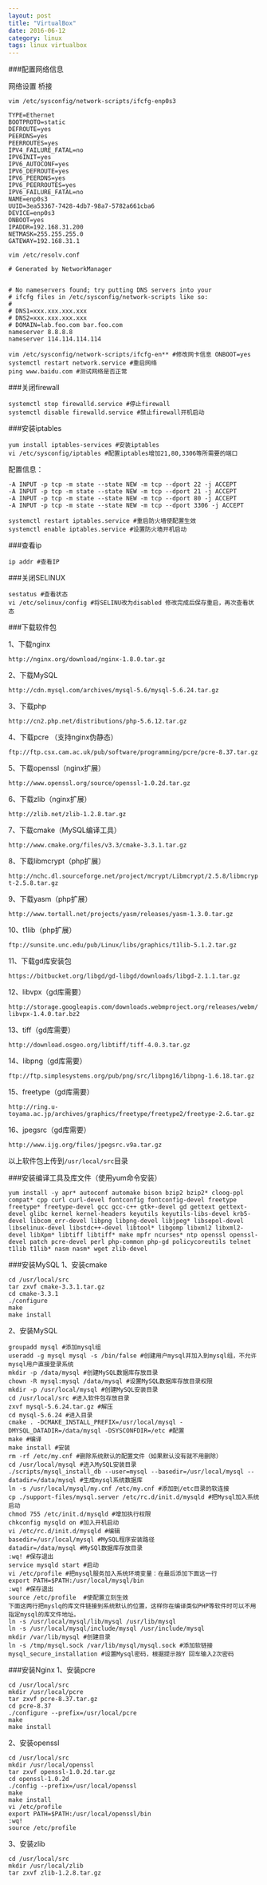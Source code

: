 ```yaml
---
layout: post
title: "VirtualBox"
date: 2016-06-12
category: linux
tags: linux virtualbox
---
```



###配置网络信息

网络设置
桥接
```
vim /etc/sysconfig/network-scripts/ifcfg-enp0s3
```

```
TYPE=Ethernet
BOOTPROTO=static
DEFROUTE=yes
PEERDNS=yes
PEERROUTES=yes
IPV4_FAILURE_FATAL=no
IPV6INIT=yes
IPV6_AUTOCONF=yes
IPV6_DEFROUTE=yes
IPV6_PEERDNS=yes
IPV6_PEERROUTES=yes
IPV6_FAILURE_FATAL=no
NAME=enp0s3
UUID=3ea53367-7428-4db7-98a7-5782a661cba6
DEVICE=enp0s3
ONBOOT=yes
IPADDR=192.168.31.200
NETMASK=255.255.255.0
GATEWAY=192.168.31.1
```


```
vim /etc/resolv.conf
```

```
# Generated by NetworkManager


# No nameservers found; try putting DNS servers into your
# ifcfg files in /etc/sysconfig/network-scripts like so:
#
# DNS1=xxx.xxx.xxx.xxx
# DNS2=xxx.xxx.xxx.xxx
# DOMAIN=lab.foo.com bar.foo.com
nameserver 8.8.8.8
nameserver 114.114.114.114
```

```
vim /etc/sysconfig/network-scripts/ifcfg-en** #修改网卡信息 ONBOOT=yes
systemctl restart network.service #重启网络
ping www.baidu.com #测试网络是否正常
```
###关闭firewall

```
systemctl stop firewalld.service #停止firewall
systemctl disable firewalld.service #禁止firewall开机启动
```

###安装iptables

```
yum install iptables-services #安装iptables
vi /etc/sysconfig/iptables #配置iptables增加21,80,3306等所需要的端口
```

配置信息：

```
-A INPUT -p tcp -m state --state NEW -m tcp --dport 22 -j ACCEPT
-A INPUT -p tcp -m state --state NEW -m tcp --dport 21 -j ACCEPT
-A INPUT -p tcp -m state --state NEW -m tcp --dport 80 -j ACCEPT
-A INPUT -p tcp -m state --state NEW -m tcp --dport 3306 -j ACCEPT
```

```
systemctl restart iptables.service #重启防火墙使配置生效
systemctl enable iptables.service #设置防火墙开机启动
```

###查看ip

```
ip addr #查看IP
```

###关闭SELINUX

```
sestatus #查看状态
vi /etc/selinux/config #将SELINU改为disabled 修改完成后保存重启，再次查看状态
```



###下载软件包

1、下载nginx

`http://nginx.org/download/nginx-1.8.0.tar.gz`

2、下载MySQL

`http://cdn.mysql.com/archives/mysql-5.6/mysql-5.6.24.tar.gz`

3、下载php

`http://cn2.php.net/distributions/php-5.6.12.tar.gz`

4、下载pcre （支持nginx伪静态）

`ftp://ftp.csx.cam.ac.uk/pub/software/programming/pcre/pcre-8.37.tar.gz`

5、下载openssl（nginx扩展）

`http://www.openssl.org/source/openssl-1.0.2d.tar.gz`

6、下载zlib（nginx扩展）

`http://zlib.net/zlib-1.2.8.tar.gz`

7、下载cmake（MySQL编译工具）

`http://www.cmake.org/files/v3.3/cmake-3.3.1.tar.gz`

8、下载libmcrypt（php扩展）

`http://nchc.dl.sourceforge.net/project/mcrypt/Libmcrypt/2.5.8/libmcrypt-2.5.8.tar.gz`

9、下载yasm（php扩展）

`http://www.tortall.net/projects/yasm/releases/yasm-1.3.0.tar.gz`

10、t1lib（php扩展）

`ftp://sunsite.unc.edu/pub/Linux/libs/graphics/t1lib-5.1.2.tar.gz`

11、下载gd库安装包

`https://bitbucket.org/libgd/gd-libgd/downloads/libgd-2.1.1.tar.gz`

12、libvpx（gd库需要）

`http://storage.googleapis.com/downloads.webmproject.org/releases/webm/libvpx-1.4.0.tar.bz2`

13、tiff（gd库需要）

`http://download.osgeo.org/libtiff/tiff-4.0.3.tar.gz`

14、libpng（gd库需要）

`ftp://ftp.simplesystems.org/pub/png/src/libpng16/libpng-1.6.18.tar.gz`

15、freetype（gd库需要）

`http://ring.u-toyama.ac.jp/archives/graphics/freetype/freetype2/freetype-2.6.tar.gz`

16、jpegsrc（gd库需要）

`http://www.ijg.org/files/jpegsrc.v9a.tar.gz`

以上软件包上传到`/usr/local/src`目录


###安装编译工具及库文件（使用yum命令安装）

```
yum install -y apr* autoconf automake bison bzip2 bzip2* cloog-ppl compat* cpp curl curl-devel fontconfig fontconfig-devel freetype freetype* freetype-devel gcc gcc-c++ gtk+-devel gd gettext gettext-devel glibc kernel kernel-headers keyutils keyutils-libs-devel krb5-devel libcom_err-devel libpng libpng-devel libjpeg* libsepol-devel libselinux-devel libstdc++-devel libtool* libgomp libxml2 libxml2-devel libXpm* libtiff libtiff* make mpfr ncurses* ntp openssl openssl-devel patch pcre-devel perl php-common php-gd policycoreutils telnet t1lib t1lib* nasm nasm* wget zlib-devel
```

###安装MySQL
1、安装cmake

```
cd /usr/local/src
tar zxvf cmake-3.3.1.tar.gz
cd cmake-3.3.1
./configure
make
make install
```
2、安装MySQL
```
groupadd mysql #添加mysql组
useradd -g mysql mysql -s /bin/false #创建用户mysql并加入到mysql组，不允许mysql用户直接登录系统
mkdir -p /data/mysql #创建MySQL数据库存放目录
chown -R mysql:mysql /data/mysql #设置MySQL数据库存放目录权限
mkdir -p /usr/local/mysql #创建MySQL安装目录
cd /usr/local/src #进入软件包存放目录
zxvf mysql-5.6.24.tar.gz #解压
cd mysql-5.6.24 #进入目录
cmake . -DCMAKE_INSTALL_PREFIX=/usr/local/mysql -DMYSQL_DATADIR=/data/mysql -DSYSCONFDIR=/etc #配置
make #编译
make install #安装
rm -rf /etc/my.cnf #删除系统默认的配置文件（如果默认没有就不用删除）
cd /usr/local/mysql #进入MySQL安装目录
./scripts/mysql_install_db --user=mysql --basedir=/usr/local/mysql --datadir=/data/mysql #生成mysql系统数据库
ln -s /usr/local/mysql/my.cnf /etc/my.cnf #添加到/etc目录的软连接
cp ./support-files/mysql.server /etc/rc.d/init.d/mysqld #把Mysql加入系统启动
chmod 755 /etc/init.d/mysqld #增加执行权限
chkconfig mysqld on #加入开机启动
vi /etc/rc.d/init.d/mysqld #编辑
basedir=/usr/local/mysql #MySQL程序安装路径
datadir=/data/mysql #MySQl数据库存放目录
:wq! #保存退出
service mysqld start #启动
vi /etc/profile #把mysql服务加入系统环境变量：在最后添加下面这一行
export PATH=$PATH:/usr/local/mysql/bin
:wq! #保存退出
source /etc/profile  #使配置立刻生效
下面这两行把myslq的库文件链接到系统默认的位置，这样你在编译类似PHP等软件时可以不用指定mysql的库文件地址。
ln -s /usr/local/mysql/lib/mysql /usr/lib/mysql
ln -s /usr/local/mysql/include/mysql /usr/include/mysql
mkdir /var/lib/mysql #创建目录
ln -s /tmp/mysql.sock /var/lib/mysql/mysql.sock #添加软链接
mysql_secure_installation #设置Mysql密码，根据提示按Y 回车输入2次密码
```
###安装Nginx
1、安装pcre
```
cd /usr/local/src
mkdir /usr/local/pcre
tar zxvf pcre-8.37.tar.gz
cd pcre-8.37
./configure --prefix=/usr/local/pcre
make
make install
```
2、安装openssl
```
cd /usr/local/src
mkdir /usr/local/openssl
tar zxvf openssl-1.0.2d.tar.gz
cd openssl-1.0.2d
./config --prefix=/usr/local/openssl
make
make install
vi /etc/profile
export PATH=$PATH:/usr/local/openssl/bin
:wq!
source /etc/profile
```
3、安装zlib
```
cd /usr/local/src
mkdir /usr/local/zlib
tar zxvf zlib-1.2.8.tar.gz

```

